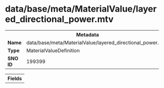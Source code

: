 <h1>data/base/meta/MaterialValue/layered_directional_power.mtv</h1><table><tr><th colspan="100%">Metadata</th></tr><tr><td><b>Name</b></td><td>data/base/meta/MaterialValue/layered_directional_power.mtv</td></tr><tr><td><b>Type</b></td><td>MaterialValueDefinition</td></tr><tr><td><b>SNO ID</b></td><td>199399</td></tr></table>

<table><tr><th colspan="100%">Fields</th></tr></table>

